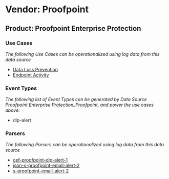 Vendor: Proofpoint
==================
Product: Proofpoint Enterprise Protection
-----------------------------------------

### Use Cases

_The following Use Cases can be operationalized using log data from this data source_

* [Data Loss Prevention](../UseCases/usecase_data_loss_prevention.md)
* [Endpoint Activity](../UseCases/usecase_endpoint_activity.md)


### Event Types

_The following list of Event Types can be generated by Data Source Proofpoint Enterprise Protection_Proofpoint, and power the use cases above:_

- dlp-alert


### Parsers

_The following Parsers can be operationalized using log data from this data source_

* [cef-proofpoint-dlp-alert-1](../Parsers/parserContent_cef-proofpoint-dlp-alert-1.md)
* [json-s-proofpoint-email-alert-2](../Parsers/parserContent_json-s-proofpoint-email-alert-2.md)
* [s-proofpoint-email-alert-2](../Parsers/parserContent_s-proofpoint-email-alert-2.md)
